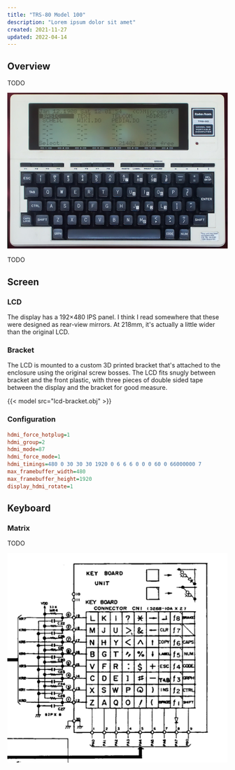 ```yaml
---
title: "TRS-80 Model 100"
description: "Lorem ipsum dolor sit amet"
created: 2021-11-27
updated: 2022-04-14
---
```


## Overview

TODO

![TRS-80 Model 100](static/images/trs-80.jpg)

TODO

## Screen

### LCD

The display has a 192×480 IPS panel. I think I read somewhere that these were designed as rear-view mirrors. At 218mm, it's actually a little wider than the original LCD.

### Bracket

The LCD is mounted to a custom 3D printed bracket that's attached to the enclosure using the original screw bosses. The LCD fits snugly between bracket and the front plastic, with three pieces of double sided tape between the display and the bracket for good measure.

{{< model src="lcd-bracket.obj" >}}

### Configuration

```ini
hdmi_force_hotplug=1
hdmi_group=2
hdmi_mode=87
hdmi_force_mode=1
hdmi_timings=480 0 30 30 30 1920 0 6 6 6 0 0 0 60 0 66000000 7
max_framebuffer_width=480
max_framebuffer_height=1920
display_hdmi_rotate=1
```

## Keyboard

### Matrix

TODO

![TRS-80 Model 100 Keyboard Matrix](static/images/keyboard-matrix.jpg)